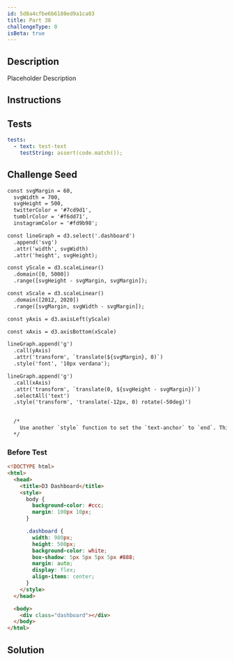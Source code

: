 ```yaml
---
id: 5d8a4cfbe6b6180ed9a1ca03
title: Part 38
challengeType: 0
isBeta: true
---
```


## Description
<section id='description'>
Placeholder Description
</section>

## Instructions
<section id='instructions'>
</section>

## Tests
<section id='tests'>

```yml
tests:
  - text: test-text
    testString: assert(code.match());

```

</section>

## Challenge Seed
<section id='challengeSeed'>
<div id='html-seed'>

```html
const svgMargin = 60,
  svgWidth = 700,
  svgHeight = 500,
  twitterColor = '#7cd9d1',
  tumblrColor = '#f6dd71',
  instagramColor = '#fd9b98';

const lineGraph = d3.select('.dashboard')
  .append('svg')
  .attr('width', svgWidth)
  .attr('height', svgHeight);

const yScale = d3.scaleLinear()
  .domain([0, 5000])
  .range([svgHeight - svgMargin, svgMargin]);

const xScale = d3.scaleLinear()
  .domain([2012, 2020])
  .range([svgMargin, svgWidth - svgMargin]);

const yAxis = d3.axisLeft(yScale)

const xAxis = d3.axisBottom(xScale)

lineGraph.append('g')
  .call(yAxis)
  .attr('transform', `translate(${svgMargin}, 0)`)
  .style('font', '10px verdana');

lineGraph.append('g')
  .call(xAxis)
  .attr('transform', `translate(0, ${svgHeight - svgMargin})`)
  .selectAll('text')
  .style('transform', 'translate(-12px, 0) rotate(-50deg)')

  
  /*
    Use another `style` function to set the `text-anchor` to `end`. This will change the spot that each text element rotates around to the `end` of the element so they will align better.
  */
```

</div>


### Before Test
<div id='html-setup'>

```html
<!DOCTYPE html>
<html>
  <head>
    <title>D3 Dashboard</title>
    <style>
      body {
        background-color: #ccc;
        margin: 100px 10px;
      }

      .dashboard {
        width: 980px;
        height: 500px;
        background-color: white;
        box-shadow: 5px 5px 5px 5px #888;
        margin: auto;
        display: flex;
        align-items: center;
      }
    </style>
  </head>

  <body>
    <div class="dashboard"></div>
  </body>
</html>
```

</div>
</section>


## Solution
<section id='solution'>

```js
```

</section>
